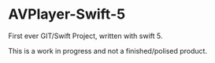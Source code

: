 # AVPlayer-Swift-5

First ever GIT/Swift Project, written with swift 5.

This is a work in progress and not a finished/polised product.
